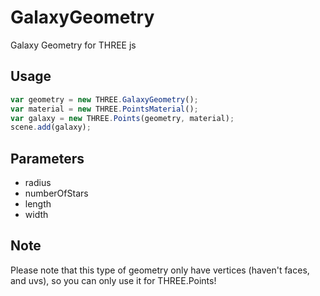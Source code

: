 # GalaxyGeometry
Galaxy Geometry for THREE js

## Usage

```javascript
var geometry = new THREE.GalaxyGeometry();
var material = new THREE.PointsMaterial();
var galaxy = new THREE.Points(geometry, material);
scene.add(galaxy);
```

## Parameters

* radius
* numberOfStars
* length
* width

## Note

Please note that this type of geometry only have vertices (haven't faces, and uvs), so you can only use it for THREE.Points!
